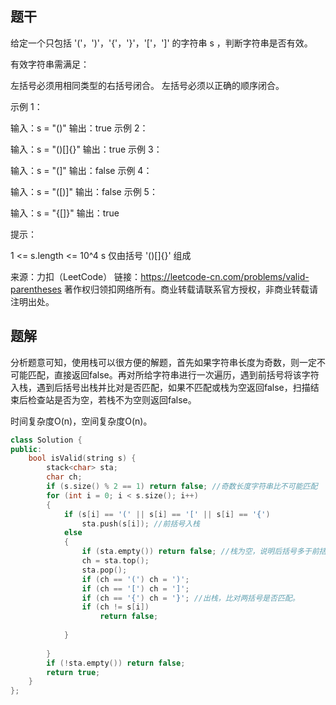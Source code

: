 ## 题干

给定一个只包括 '('，')'，'{'，'}'，'['，']' 的字符串 s ，判断字符串是否有效。

有效字符串需满足：

左括号必须用相同类型的右括号闭合。
左括号必须以正确的顺序闭合。


示例 1：

输入：s = "()"
输出：true
示例 2：

输入：s = "()[]{}"
输出：true
示例 3：

输入：s = "(]"
输出：false
示例 4：

输入：s = "([)]"
输出：false
示例 5：

输入：s = "{[]}"
输出：true


提示：

1 <= s.length <= 10^4
s 仅由括号 '()[]{}' 组成

来源：力扣（LeetCode）
链接：https://leetcode-cn.com/problems/valid-parentheses
著作权归领扣网络所有。商业转载请联系官方授权，非商业转载请注明出处。

## 题解

分析题意可知，使用栈可以很方便的解题，首先如果字符串长度为奇数，则一定不可能匹配，直接返回false。再对所给字符串进行一次遍历，遇到前括号将该字符入栈，遇到后括号出栈并比对是否匹配，如果不匹配或栈为空返回false，扫描结束后检查站是否为空，若栈不为空则返回false。

时间复杂度O(n)，空间复杂度O(n)。

```c++
class Solution {
public:
    bool isValid(string s) {
        stack<char> sta;
        char ch;
        if (s.size() % 2 == 1) return false; //奇数长度字符串比不可能匹配
        for (int i = 0; i < s.size(); i++)
        {
            if (s[i] == '(' || s[i] == '[' || s[i] == '{')
                sta.push(s[i]); //前括号入栈
            else 
            {
                if (sta.empty()) return false; //栈为空，说明后括号多于前括号，不匹配
                ch = sta.top();
                sta.pop();
                if (ch == '(') ch = ')';
                if (ch == '[') ch = ']';
                if (ch == '{') ch = '}'; //出栈，比对两括号是否匹配。
                if (ch != s[i])
                    return false;
                
            }
                
        }
        if (!sta.empty()) return false;
        return true;
    }
};
```

